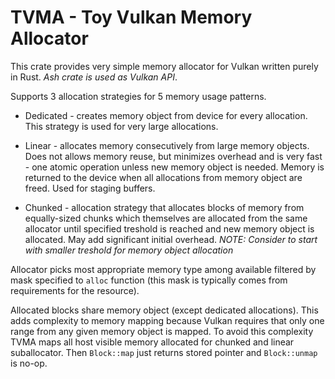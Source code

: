 
# TVMA - Toy Vulkan Memory Allocator

This crate provides very simple memory allocator for Vulkan written purely in Rust.
*Ash crate is used as Vulkan API*.

Supports 3 allocation strategies for 5 memory usage patterns.

* Dedicated - creates memory object from device for every allocation.
  This strategy is used for very large allocations.

* Linear - allocates memory consecutively from large memory objects.
  Does not allows memory reuse, but minimizes overhead and is very fast - one atomic operation unless new memory object is needed.
  Memory is returned to the device when all allocations from memory object are freed.
  Used for staging buffers.

* Chunked - allocation strategy that allocates blocks of memory from equally-sized chunks
  which themselves are allocated from the same allocator until specified treshold is reached and new memory object is allocated.
  May add significant initial overhead.
  *NOTE: Consider to start with smaller treshold for memory object allocation*

Allocator picks most appropriate memory type among available filtered by mask specified to `alloc` function
(this mask is typically comes from requirements for the resource).

Allocated blocks share memory object (except dedicated allocations).
This adds complexity to memory mapping because Vulkan requires that only one range from any given memory object is mapped.
To avoid this complexity TVMA maps all host visible memory allocated for chunked and linear suballocator.
Then `Block::map` just returns stored pointer and `Block::unmap` is no-op.

